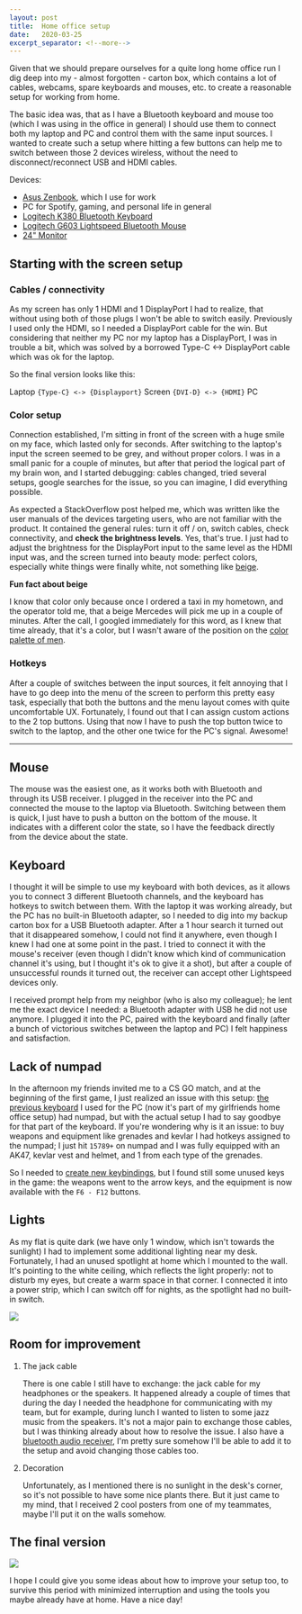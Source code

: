 ```yaml
---
layout: post
title:  Home office setup
date:   2020-03-25
excerpt_separator: <!--more-->
---
```


Given that we should prepare ourselves for a quite long home office run I dig deep into my - almost forgotten - carton box, which contains a lot of cables, webcams, spare keyboards and mouses, etc. to create a reasonable setup for working from home.

The basic idea was, that as I have a Bluetooth keyboard and mouse too (which I was using in the office in general) I should use them to connect both my laptop and PC and control them with the same input sources. I wanted to create such a setup where hitting a few buttons can help me to switch between those 2 devices wireless, without the need to disconnect/reconnect USB and HDMI cables.
 <!--more-->
Devices:
* [Asus Zenbook](https://www.asus.com/Laptops/ASUS-ZenBook-UX410UA/), which I use for work
* PC for Spotify, gaming, and personal life in general
* [Logitech K380 Bluetooth Keyboard](https://www.logitech.com/en-us/product/multi-device-keyboard-k380)
* [Logitech G603 Lightspeed Bluetooth Mouse](https://www.logitechg.com/en-us/products/gaming-mice/g603-lightspeed-wireless-gaming-mouse.html)
* [24" Monitor](https://www.dell.com/lv/business/p/dell-p2414h/pd)

## Starting with the screen setup

### Cables / connectivity
As my screen has only 1 HDMI and 1 DisplayPort I had to realize, that without using both of those plugs I won't be able to switch easily. Previously I used only the HDMI, so I needed a DisplayPort cable for the win. But considering that neither my PC nor my laptop has a DisplayPort, I was in trouble a bit, which was solved by a borrowed Type-C <-> DisplayPort cable which was ok for the laptop.

So the final version looks like this:

Laptop `{Type-C} <-> {Displayport}` Screen `{DVI-D} <-> {HDMI}` PC

### Color setup

Connection established, I'm sitting in front of the screen with a huge smile on my face, which lasted only for seconds. After switching to the laptop's input the screen seemed to be grey, and without proper colors. I was in a small panic for a couple of minutes, but after that period the logical part of my brain won, and I started debugging: cables changed, tried several setups, google searches for the issue, so you can imagine, I did everything possible.

 As expected a StackOverflow post helped me, which was written like the user manuals of the devices targeting users, who are not familiar with the product. It contained the general rules: turn it off / on, switch cables, check connectivity, and **check the brightness levels**. Yes, that's true. I just had to adjust the brightness for the DisplayPort input to the same level as the HDMI input was, and the screen turned into beauty mode: perfect colors, especially white things were finally white, not something like [beige](https://en.wikipedia.org/wiki/Beige).

**Fun fact about beige**

 I know that color only because once I ordered a taxi in my hometown, and the operator told me, that a beige Mercedes will pick me up in a couple of minutes. After the call, I googled immediately for this word, as I knew that time already, that it's a color, but I wasn't aware of the position on the [color palette of men](https://9gag.com/gag/106661/how-women-and-men-see-colors).

### Hotkeys

After a couple of switches between the input sources, it felt annoying that I have to go deep into the menu of the screen to perform this pretty easy task, especially that both the buttons and the menu layout comes with quite uncomfortable UX. Fortunately, I found out that I can assign custom actions to the 2 top buttons. Using that now I have to push the top button twice to switch to the laptop, and the other one twice for the PC's signal. Awesome!

---

## Mouse

The mouse was the easiest one, as it works both with Bluetooth and through its USB receiver. I plugged in the receiver into the PC and connected the mouse to the laptop via Bluetooth. Switching between them is quick, I just have to push a button on the bottom of the mouse. It indicates with a different color the state, so I have the feedback directly from the device about the state.

## Keyboard

I thought it will be simple to use my keyboard with both devices, as it allows you to connect 3 different Bluetooth channels, and the keyboard has hotkeys to switch between them. With the laptop it was working already, but the PC has no built-in Bluetooth adapter, so I needed to dig into my backup carton box for a USB Bluetooth adapter. After a 1 hour search it turned out that it disappeared somehow, I could not find it anywhere, even though I knew I had one at some point in the past. I tried to connect it with the mouse's receiver (even though I didn't know which kind of communication channel it's using, but I thought it's ok to give it a shot), but after a couple of unsuccessful rounds it turned out, the receiver can accept other Lightspeed devices only.

I received prompt help from my neighbor (who is also my colleague); he lent me the exact device I needed: a Bluetooth adapter with USB he did not use anymore. I plugged it into the PC, paired with the keyboard and finally (after a bunch of victorious switches between the laptop and PC) I felt happiness and satisfaction.

## Lack of numpad

In the afternoon my friends invited me to a CS GO match, and at the beginning of the first game, I just realized an issue with this setup: [the previous keyboard](https://en.roccat.org/Support/Product/Ryos-MK) I used for the PC (now it's part of my girlfriends home office setup) had numpad, but with the actual setup I had to say goodbye for that part of the keyboard. If you're wondering why is it an issue: to buy weapons and equipment like grenades and kevlar I had hotkeys assigned to the numpad; I just hit `15789+` on numpad and I was fully equipped with an AK47, kevlar vest and helmet, and 1 from each type of the grenades.

So I needed to [create new keybindings](https://csgobuynds.com/buy-binds-generator.html#!/), but I found still some unused keys in the game: the weapons went to the arrow keys, and the equipment is now available with the `F6 - F12` buttons.

## Lights
As my flat is quite dark (we have only 1 window, which isn't towards the sunlight) I had to implement some additional lighting near my desk. Fortunately, I had an unused spotlight at home which I mounted to the wall. It's pointing to the white ceiling, which reflects the light properly: not to disturb my eyes, but create a warm space in that corner. I connected it into a power strip, which I can switch off for nights, as the spotlight had no built-in switch.

<img src="https://matevojts.github.io//assets/images/IMG_20200325_192847.jpg" style="display: block; margin: auto;" />

## Room for improvement

1. The jack cable

    There is one cable I still have to exchange: the jack cable for my headphones or the speakers. It happened already a couple of times that during the day I needed the headphone for communicating with my team, but for example, during lunch I wanted to listen to some jazz music from the speakers. It's not a major pain to exchange those cables, but I was thinking already about how to resolve the issue. I also have a [bluetooth audio receiver](https://store.mi.com/in/item/3180600001), I'm pretty sure somehow I'll be able to add it to the setup and avoid changing those cables too.

2. Decoration

    Unfortunately, as I mentioned there is no sunlight in the desk's corner, so it's not possible to have some nice plants there. But it just came to my mind, that I received 2 cool posters from one of my teammates, maybe I'll put it on the walls somehow.

## The final version

<img src="https://matevojts.github.io//assets/images/IMG_20200321_122133.jpg" style="display: block; margin: auto;" />

I hope I could give you some ideas about how to improve your setup too, to survive this period with minimized interruption and using the tools you maybe already have at home.
Have a nice day!

